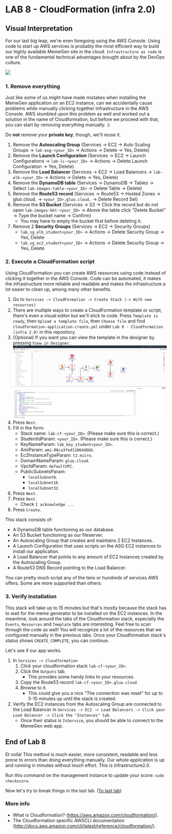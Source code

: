 # **LAB 8 - CloudFormation (infra 2.0)** #

## Visual Interpretation ##
For our last big leap, we're even foregoing using the AWS Console. Using code to start up AWS services is probably the most efficient way to build our highly available MemeGen site in the cloud. `Infrastructure as code` is one of the fundamental technical advantages brought about by the DevOps culture.

![](../Images/InfrastructureAsCodeVisualised.png?raw=true)

### 1. Remove everything ###
Just like some of us might have made mistakes when installing the MemeGen application on an EC2 instance, can we accidentally cause problems while manually clicking together infrastructure in the AWS Console.
AWS stumbled upon this problem as well and worked out a solution in the name of Cloudformation, but before we proceed with that, you can start by removing everything manually. :)

Do **not** remove your __private key__, though, we'll reuse it.

1. Remove the __Autoscaling Group__ (Services -> EC2 -> Auto Scaling Groups -> `lab-asg-<your_ID>` -> Actions -> Delete -> Yes, Delete)
1. Remove the __Launch Configuration__ (Services -> EC2 -> Launch Configurations -> `lab-lc-<your_ID>` -> Actions -> Delete Launch Configuration -> Yes, Delete)
1. Remove the __Load Balancer__ (Services -> EC2 -> Load Balancers -> `lab-elb-<your_ID>` -> Actions -> Delete -> Yes, Delete)
1. Remove the __DynamoDB table__ (Services -> DynamoDB -> Tables -> Select `lab-images-table-<your_ID>` -> Delete Table -> Delete)
1. Remove the __Route53 record__ (Services -> Route53 -> Hosted Zones -> gluo.cloud. -> `<your_ID>.gluo.cloud.` -> Delete Record Set)
1. Remove the __S3 Bucket__ (Services -> S3 -> Click the record but do not open `lab-images-bkt-<your_ID>` -> Above the table click "Delete Bucket" -> Type the bucket name -> Confirm)
    * You may have to empty the bucket first before deleting it.
1. Remove 2 __Security Groups__ (Services -> EC2 -> Security Groups)
    * `lab_sg_elb_student<your_ID>` -> Actions -> Delete Security Group -> Yes, Delete
    * `lab_sg_ec2_student<your_ID>` -> Actions -> Delete Security Group -> Yes, Delete

### 2. Execute a CloudFormation script ###
Using CloudFormation you can create AWS resources using code instead of clicking it together in the AWS Console.
Code can be automated, it makes the infrastructure more reliable and readable and makes the infrastructure a lot easier to clean up, among many other benefits.

1. Go to `Services -> CloudFormation -> Create Stack (-> With new resources)`
1. There are multiple ways to create a CloudFormation template or script, there's even a visual editor but we'll stick to code. Press `Template is ready`, then `Upload a template file`, then `Choose file` and find `cloudformation-application-create.yml` under `Lab 8 - Cloudformation (infra 2.0)` in this repository.
1. (Optional) If you want you can view the template in the designer by pressing `View in Designer`.
    ![](../Images/AWSCFDesigner.png?raw=true)
1. Press `Next`.
1. Fill in the form:
    * Stack name: `lab-cf-<your_ID>`. (Please make sure this is correct.)
    * StudentIdParam: `<your_ID>`. (Please make sure this is correct.)
    * KeyNameParam: `lab_key_student<your_ID>`.
    * AmiParam: `ami-08ca3fed11864d6bb`.
    * Ec2InstanceTypeParam: `t2.micro`.
    * DomainNameParam: `gluo.cloud`.
    * VpcIdParam: `defaultVPC`.
    * PublicSubnetsParam:
        * `localSubnet0`.
        * `localSubnet16`.
        * `localSubnet32`.
1. Press `Next`.
1. Press `Next`.
    * Check `I acknowledge ...`
1. Press `Create`.

This stack consists of:

* A DynamoDB table functioning as our database.
* An S3 Bucket functioning as our fileserver.
* An Autoscaling Group that creates and maintains 2 EC2 Instances.
* A Launch Configuration that uses scripts on the ASG EC2 instances to install our application.
* A Load Balancer that points to any amount of EC2 Instances created by the Autoscaling Group.
* A Route53 DNS Record pointing to the Load Balancer.

You can pretty much script any of the tens or hundreds of services AWS offers. Some are more supported than others.

### 3. Verify installation ###
This stack will take up to 15 minutes but that's mostly because the stack has to wait for the meme generator to be installed on the EC2 instances.
In the meantime, look around the tabs of the Cloudformation stack, especially the `Events`, `Resources` and `Template` tabs are interesting. Feel free to scan through the code as well! You will recognize a lot of the resources that we configured manually in the previous labs.
Once your Cloudformation stack's status shows `CREATE_COMPLETE`, you can continue.

Let's see if our app works.

1. In `Services -> Cloudformation`
    1. Click your cloudformation stack `lab-cf-<your_ID>`.
    1. Click the `Outputs` tab.
        * This provides some handy links to your resources.
    1. Copy the Route53 record `lab-cf-<your_ID>.gluo.cloud`
    1. Browse to it.
        * This could give you a nice "The connection was reset" for up to 5-10 minutes up until the stack is created.
1. Verify the EC2 instances from the Autoscaling Group are connected to the Load Balancer in `Services -> EC2 -> Load Balancers -> Click your Load Balancer -> Click the "Instances" tab`.
    * Once their status is `InService`, you should be able to connect to the MemeGen web app.

## End of Lab 8 ##
Et voilà! This method is much easier, more consistent, readable and less prone to errors than doing everything manually. Our whole application is up and running in minutes without much effort. This is infrastructure2.0.

Run this command on the management instance to update your score: `sudo checkscore`.

Now let's try to break things in the last lab. ([To last lab](../Lab%209%20-%20Chaos%20Engineering))

### More info ###

* What is Cloudformation? (https://aws.amazon.com/cloudformation/).
* The Cloudformation specific AWSCLI documentation (http://docs.aws.amazon.com/cli/latest/reference/cloudformation/).
